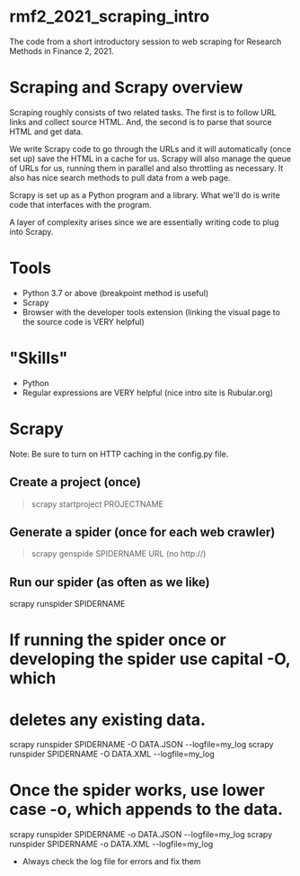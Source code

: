 # rmf2_2021_scraping_intro

The code from a short introductory session to web scraping for Research Methods
in Finance 2, 2021.

# Scraping and Scrapy overview

Scraping roughly consists of two related tasks. The first is to follow URL links
and collect source HTML. And, the second is to parse that source HTML and get
data.

We write Scrapy code to go through the URLs and it will automatically (once set up)
save the HTML in a cache for us. Scrapy will also manage the queue of URLs for us,
running them in parallel and also throttling as necessary. It also has nice 
search methods to pull data from a web page.

Scrapy is set up as a Python program and a library. What we'll do is write
code that interfaces with the program.

A layer of complexity arises since we are essentially writing code to plug into
Scrapy. 

# Tools

- Python 3.7 or above (breakpoint method is useful)
- Scrapy
- Browser with the developer tools extension (linking the visual page to the source code is VERY helpful)
 
# "Skills"

- Python
- Regular expressions are VERY helpful (nice intro site is Rubular.org)


# Scrapy

Note: Be sure to turn on HTTP caching in the config.py file.

## Create a project (once)
> scrapy startproject PROJECTNAME

## Generate a spider (once for each web crawler)

> scrapy genspide SPIDERNAME URL (no http://)

## Run our spider (as often as we like)
scrapy runspider SPIDERNAME

# If running the spider once or developing the spider use capital -O, which 
# deletes any existing data.
scrapy runspider SPIDERNAME -O DATA.JSON --logfile=my_log
scrapy runspider SPIDERNAME -O DATA.XML  --logfile=my_log

# Once the spider works, use lower case -o, which appends to the data.
scrapy runspider SPIDERNAME -o DATA.JSON --logfile=my_log
scrapy runspider SPIDERNAME -o DATA.XML  --logfile=my_log

* Always check the log file for errors and fix them
